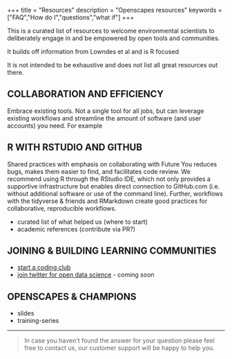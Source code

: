 +++
title = "Resources"
description = "Openscapes resources"
keywords = ["FAQ","How do I","questions","what if"]
+++

This is a curated list of resources to welcome environmental scientists to deliberately engage in and be empowered by open tools and communities. 

It builds off information from Lowndes et al and is R focused


It is not intended to be exhaustive and does not list all great resources out there. 



## COLLABORATION AND EFFICIENCY

Embrace existing tools. Not a single tool for all jobs, but can leverage existing workflows and streamline the amount of software (and user accounts) you need. For example

<!--- 
- https://github.com/baricks/opentodiscussion
--->


## R WITH RSTUDIO AND GITHUB

Shared practices with emphasis on collaborating with Future You reduces bugs, makes them easier to find, and facilitates code review. We recommend using R through the RStudio IDE, which not only provides a supportive infrastructure but enables direct connection to GitHub.com (i.e. without additional software or use of the command line). Further, workflows with the tidyverse & friends and RMarkdown create good practices for collaborative, reproducible workflows.

- curated list of what helped us (where to start)
- academic references (contribute via PR?)


## JOINING & BUILDING LEARNING COMMUNITIES

- [start a coding club](/blog/2018/11/20/how-to-start-a-coding-club/)
- [join twitter for open data science]() - coming soon

## OPENSCAPES & CHAMPIONS

- slides
- training-series

---

> In case you haven't found the answer for your question please feel free to contact us, our customer support will be happy to help you.
